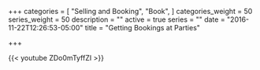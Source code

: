 +++
categories = [
  "Selling and Booking",
  "Book",
]
categories_weight = 50
series_weight = 50
description = ""
active = true
series = ""
date = "2016-11-22T12:26:53-05:00"
title = "Getting Bookings at Parties"

+++

{{< youtube ZDo0mTyffZI >}}
